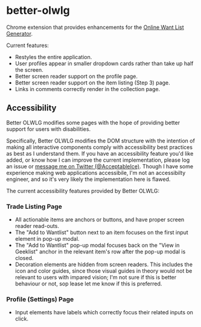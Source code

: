 # better-olwlg

Chrome extension that provides enhancements for the [Online Want List Generator](http://bgg.activityclub.org/olwlg).

Current features:

- Restyles the entire application.
- User profiles appear in smaller dropdown cards rather than take up half the screen.
- Better screen reader support on the profile page.
- Better screen reader support on the item listing (Step 3) page.
- Links in comments correctly render in the collection page.


## Accessibility

Better OLWLG modifies some pages with the hope of providing better support for users with disabilities.

Specifically, Better OLWLG modifies the DOM structure with the intention of making all interactive components
comply with accessibility best practices as best as I understand them.
If you have an accessibility feature you'd like added, or know how I can improve the current implementation, please 
log an issue or [message me on Twitter (@AcceptableIce)](https://twitter.com/AcceptableIce). Though I have some experience 
making web applications accessibile, I'm not an accessibilty engineer, and so it's very likely the implementation here
is flawed.

The current accessibility features provided by Better OLWLG:

### Trade Listing Page

- All actionable items are anchors or buttons, and have proper screen reader read-outs.
- The "Add to Wantlist" button next to an item focuses on the first input element in pop-up modal.
- The "Add to Wantlist" pop-up modal focuses back on the "View in Geeklist" anchor in the relevant item's row after the pop-up modal is closed.
- Decoration elements are hidden from screen readers. This includes the icon and color guides, since those visual guides in theory would not be relevant to users with impared vision; I'm not sure if this is better behaviour or not, sop lease let me know if this is preferred.

### Profile (Settings) Page

- Input elements have labels which correctly focus their related inputs on click.

